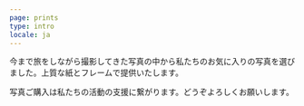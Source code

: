 ```yaml
---
page: prints
type: intro
locale: ja
---
```

今まで旅をしながら撮影してきた写真の中から私たちのお気に入りの写真を選びました。上質な紙とフレームで提供いたします。

写真ご購入は私たちの活動の支援に繋がります。どうぞよろしくお願いします。